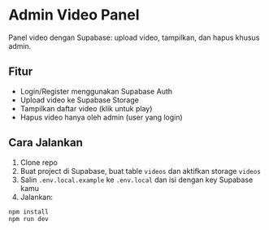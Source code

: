 # Admin Video Panel

Panel video dengan Supabase: upload video, tampilkan, dan hapus khusus admin.

## Fitur
- Login/Register menggunakan Supabase Auth
- Upload video ke Supabase Storage
- Tampilkan daftar video (klik untuk play)
- Hapus video hanya oleh admin (user yang login)

## Cara Jalankan
1. Clone repo
2. Buat project di Supabase, buat table `videos` dan aktifkan storage `videos`
3. Salin `.env.local.example` ke `.env.local` dan isi dengan key Supabase kamu
4. Jalankan:
```bash
npm install
npm run dev
